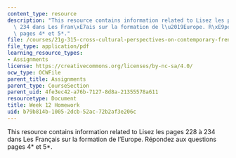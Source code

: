 ```yaml
---
content_type: resource
description: "This resource contains information related to Lisez les pages 228 \xE0\
  \ 234 dans Les Fran\xE7ais sur la formation de l\u2019Europe. R\xE9pondez aux questions\
  \ pages 4* et 5*."
file: /courses/21g-315-cross-cultural-perspectives-on-contemporary-french-society-fall-2011/b79b814b10052dcb52ac72b2af3e206c_MIT21G_315F11_hmkwk12.pdf
file_type: application/pdf
learning_resource_types:
- Assignments
license: https://creativecommons.org/licenses/by-nc-sa/4.0/
ocw_type: OCWFile
parent_title: Assignments
parent_type: CourseSection
parent_uid: 4fe3ec42-a76b-7127-8d8a-21355578a611
resourcetype: Document
title: Week 12 Homework
uid: b79b814b-1005-2dcb-52ac-72b2af3e206c
---
```

This resource contains information related to Lisez les pages 228 à 234 dans Les Français sur la formation de l’Europe. Répondez aux questions pages 4* et 5*.